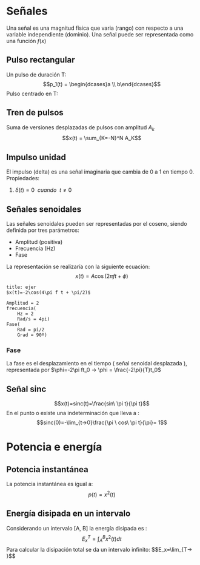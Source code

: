 # Señales
Una señal es una magnitud física que varia (rango) con  respecto a una variable independiente (dominio). Una señal puede ser representada como una función $f(x)$
## Pulso rectangular
Un pulso de duración T:$$p_1(t) = \begin{dcases}a \\ b\end{dcases}$$
Pulso centrado en T:

## Tren de pulsos
Suma de versiones desplazadas de pulsos con amplitud $A_k$$$x(t) = \sum_{K=-N}^N A_K$$
## Impulso unidad
El impulso (delta) es una señal imaginaria que cambia de 0 a 1 en tiempo 0.
Propiedades:
1. $\delta (t)= 0 \ \ cuando \ \ t\neq0$

## Señales senoidales
Las señales senoidales pueden ser representadas por el coseno, siendo definida por tres parámetros:
- Amplitud (positiva)
- Frecuencia (Hz)
- Fase

La representación se realizaría con la siguiente ecuación:$$x(t)=A\cos(2\pi f t + \phi)$$
```ad-summary
title: ejer
$x(t)=-2\cos(4\pi f t + \pi/2)$

Amplitud = 2
frecuencia(
	Hz = 2
	Rad/s = 4pi)
Fase(
	Rad = pi/2
	Grad = 90º)
```

### Fase
La fase es el desplazamiento en el tiempo ( señal senoidal desplazada ), representada por $\phi=-2\pi ft_0 -> \phi = \frac{-2\pi}{T}t_0$

## Señal sinc
$$x(t)=sinc(t)=\frac{sin\ \pi t}{\pi t}$$
En el punto o existe una indeterminación que lleva a :$$sinc(0)=-\lim_{t->0}\frac{\pi \ cos\ \pi t}{\pi}= 1$$
# Potencia e energía
## Potencia instantánea
La potencia instantánea es igual a:$$p(t)=x^2(t)$$
## Energía disipada en un intervalo
Considerando un intervalo [A, B] la energía disipada es :$$E^T_x=\int^B_Ax^2(t)dt$$
Para calcular la disipación total se da un intervalo infinito: $$E_x=\lim_{T-> \}$$